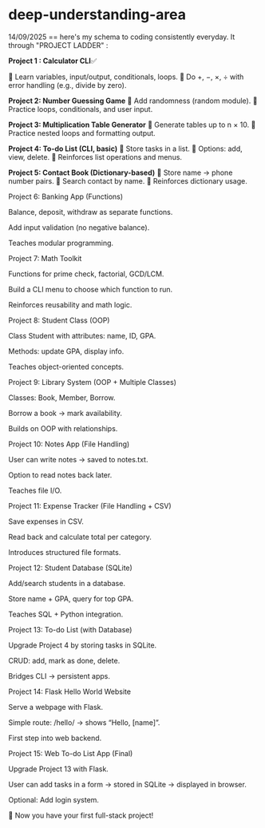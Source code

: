 # deep-understanding-area

14/09/2025 == here's my schema to coding consistently everyday. It through "PROJECT LADDER" :

**Project 1 : Calculator CLI**✅

🛑 Learn variables, input/output, conditionals, loops.
🛑 Do +, −, ×, ÷ with error handling (e.g., divide by zero).

**Project 2: Number Guessing Game**
🛑 Add randomness (random module).
🛑 Practice loops, conditionals, and user input.

**Project 3: Multiplication Table Generator**
🛑 Generate tables up to n × 10.
🛑 Practice nested loops and formatting output.

**Project 4: To-do List (CLI, basic)**
🛑 Store tasks in a list.
🛑 Options: add, view, delete.
🛑 Reinforces list operations and menus.

**Project 5: Contact Book (Dictionary-based)**
🛑 Store name → phone number pairs.
🛑 Search contact by name.
🛑 Reinforces dictionary usage.

Project 6: Banking App (Functions)

Balance, deposit, withdraw as separate functions.

Add input validation (no negative balance).

Teaches modular programming.

Project 7: Math Toolkit

Functions for prime check, factorial, GCD/LCM.

Build a CLI menu to choose which function to run.

Reinforces reusability and math logic.

Project 8: Student Class (OOP)

Class Student with attributes: name, ID, GPA.

Methods: update GPA, display info.

Teaches object-oriented concepts.

Project 9: Library System (OOP + Multiple Classes)

Classes: Book, Member, Borrow.

Borrow a book → mark availability.

Builds on OOP with relationships.

Project 10: Notes App (File Handling)

User can write notes → saved to notes.txt.

Option to read notes back later.

Teaches file I/O.

Project 11: Expense Tracker (File Handling + CSV)

Save expenses in CSV.

Read back and calculate total per category.

Introduces structured file formats.

Project 12: Student Database (SQLite)

Add/search students in a database.

Store name + GPA, query for top GPA.

Teaches SQL + Python integration.

Project 13: To-do List (with Database)

Upgrade Project 4 by storing tasks in SQLite.

CRUD: add, mark as done, delete.

Bridges CLI → persistent apps.

Project 14: Flask Hello World Website

Serve a webpage with Flask.

Simple route: /hello/<name> → shows “Hello, [name]”.

First step into web backend.

Project 15: Web To-do List App (Final)

Upgrade Project 13 with Flask.

User can add tasks in a form → stored in SQLite → displayed in browser.

Optional: Add login system.

🎉 Now you have your first full-stack project!
